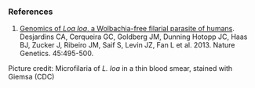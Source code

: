 ### References

1.  [Genomics of *Loa loa*, a Wolbachia-free filarial parasite of
    humans](http://europepmc.org/abstract/MED/23525074).\
    Desjardins CA, Cerqueira GC, Goldberg JM, Dunning Hotopp JC, Haas
    BJ, Zucker J, Ribeiro JM, Saif S, Levin JZ, Fan L et al. 2013.
    Nature Genetics. 45:495-500.

Picture credit: Microfilaria of *L. loa* in a thin blood smear, stained
with Giemsa (CDC)
